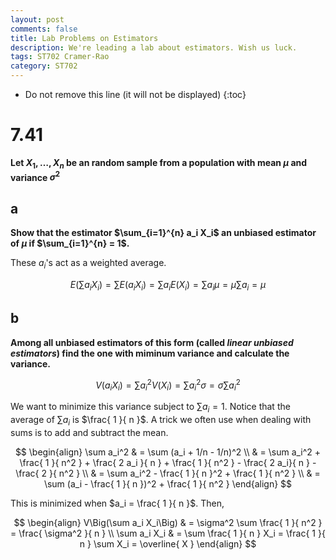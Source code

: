 ```yaml
---
layout: post
comments: false
title: Lab Problems on Estimators
description: We're leading a lab about estimators. Wish us luck.
tags: ST702 Cramer-Rao
category: ST702
---
```


* Do not remove this line (it will not be displayed)
{:toc}

# 7.41
**Let $X_1, \dots , X_n$ be an random sample from a population with mean $\mu$ and variance $\sigma^2$**

## a
**Show that the estimator $\sum_{i=1}^{n} a_i X_i$ an unbiased estimator of $\mu$ if $\sum_{i=1}^{n} = 1$.**

These $a_i$'s act as a weighted average. 

$$
E\Big( \sum a_i X_i \Big) = \sum  E\Big( a_i X_i \Big) = \sum a_i E(X_i) = \sum a_i \mu = \mu \sum a_i = \mu
$$

## b
**Among all unbiased estimators of this form (called _linear unbiased estimators_) find the one with miminum variance and calculate the variance.**

$$
V\Big( a_i X_i \Big) = \sum a_i^2 V(X_i) = \sum a_i^2 \sigma = \sigma \sum a_i^2
$$

We want to minimize this variance subject to $\sum a_i = 1$. Notice that the average of $\sum a_i$ is $\frac{ 1 }{ n }$. A trick we often use when dealing with sums is to add and subtract the mean.

$$
	\begin{align}
		\sum a_i^2 & = \sum (a_i + 1/n - 1/n)^2 \\
			& = \sum a_i^2 + \frac{ 1 }{ n^2 } + \frac{ 2 a_i }{ n } + \frac{ 1 }{ n^2 } - \frac{ 2 a_i}{ n } - \frac{ 2 }{ n^2 } \\
			& = \sum a_i^2 - \frac{ 1 }{ n }^2 + \frac{ 1 }{ n^2 } \\
			& = \sum (a_i - \frac{ 1 }{ n })^2 + \frac{ 1 }{ n^2 }
	\end{align}
$$

This is minimized when $a_i = \frac{ 1 }{ n }$. Then,

$$
	\begin{align}
		V\Big(\sum a_i X_i\Big) & = \sigma^2 \sum \frac{ 1 }{ n^2 } = \frac{ \sigma^2 }{ n } \\
		\sum a_i X_i & = \sum \frac{ 1 }{ n } X_i = \frac{ 1 }{ n } \sum X_i = \overline{ X }
	\end{align}
$$